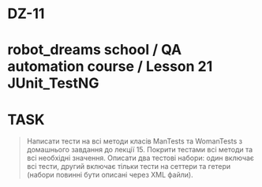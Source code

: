 # DZ-11
robot_dreams school / QA automation course / Lesson 21 JUnit_TestNG
=====================
TASK
====================
 > Написати тести на всі методи класів ManTests та WomanTests з домашнього завдання до лекції 15.
 > Покрити тестами всі методи та всі необхідні значення.
 > Описати два тестові набори: один включає всі тести, другий включає тільки тести на сеттери та гетери (набори повинні бути описані через XML файли).
